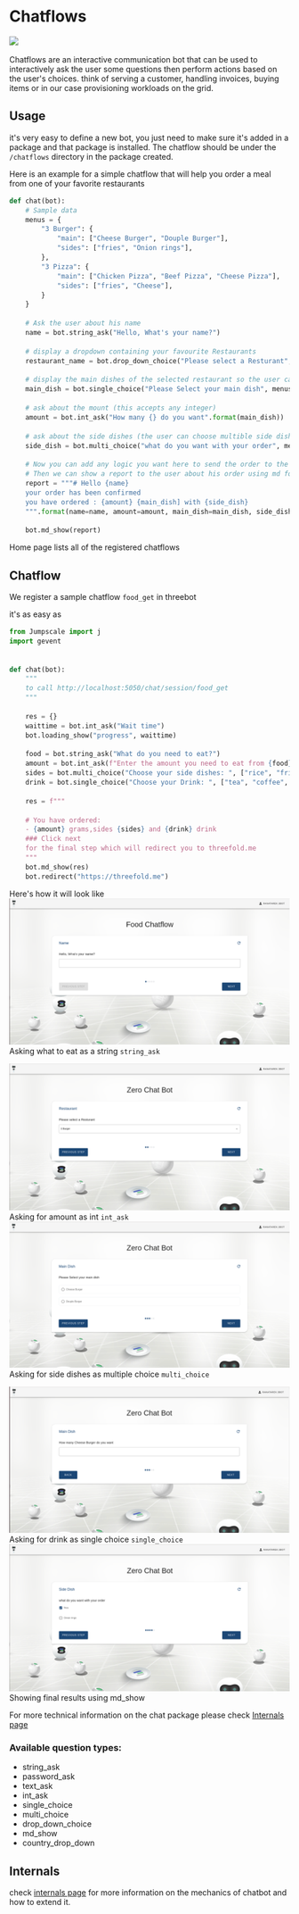 # Chatflows

![](./img/chathome.png)

Chatflows are an interactive communication bot that can be used to interactively ask the user some questions then perform actions based on the user's choices. think of serving a customer, handling invoices, buying items or in our case provisioning workloads on the grid.

## Usage

it's very easy to define a new bot, you just need to make sure it's added in a package and that package is installed. The chatflow should be under the `/chatflows` directory in the package created.

Here is an example for a simple chatflow that will help you order a meal from one of your favorite restaurants

```python
def chat(bot):
    # Sample data
    menus = {
        "3 Burger": {
            "main": ["Cheese Burger", "Douple Burger"],
            "sides": ["fries", "Onion rings"],
        },
        "3 Pizza": {
            "main": ["Chicken Pizza", "Beef Pizza", "Cheese Pizza"],
            "sides": ["fries", "Cheese"],
        }
    }

    # Ask the user about his name
    name = bot.string_ask("Hello, What's your name?")

    # display a dropdown containing your favourite Restaurants
    restaurant_name = bot.drop_down_choice("Please select a Resturant", menus.keys())

    # display the main dishes of the selected restaurant so the user can choose only one dish
    main_dish = bot.single_choice("Please Select your main dish", menus[restaurant_name]["main"])

    # ask about the mount (this accepts any integer)
    amount = bot.int_ask("How many {} do you want".format(main_dish))

    # ask about the side dishes (the user can choose multible side dishes)
    side_dish = bot.multi_choice("what do you want with your order", menus[restaurant_name]["sides"])

    # Now you can add any logic you want here to send the order to the restaurant
    # Then we can show a report to the user about his order using md format
    report = """# Hello {name}
    your order has been confirmed
    you have ordered : {amount} {main_dish] with {side_dish}
    """.format(name=name, amount=amount, main_dish=main_dish, side_dish=side_dish)

    bot.md_show(report)
```

Home page lists all of the registered chatflows

## Chatflow

We register a sample chatflow `food_get` in threebot

it's as easy as 


```python
from Jumpscale import j
import gevent


def chat(bot):
    """
    to call http://localhost:5050/chat/session/food_get
    """

    res = {}
    waittime = bot.int_ask("Wait time")
    bot.loading_show("progress", waittime)

    food = bot.string_ask("What do you need to eat?")
    amount = bot.int_ask(f"Enter the amount you need to eat from {food} in grams")
    sides = bot.multi_choice("Choose your side dishes: ", ["rice", "fries", "saute", "mashed potato"])
    drink = bot.single_choice("Choose your Drink: ", ["tea", "coffee", "lemon"])

    res = f"""

    # You have ordered:
    - {amount} grams,sides {sides} and {drink} drink
    ### Click next
    for the final step which will redirect you to threefold.me
    """
    bot.md_show(res)
    bot.redirect("https://threefold.me")

```
Here's how it will look like 
![Chat Flow1](./img/chat1.png)
Asking what to eat as a string `string_ask`

![Chat Flow2](./img/chat2.png)
Asking for amount as int `int_ask`
![Chat Flow3](./img/chat3.png)
Asking for side dishes as multiple choice `multi_choice`

![Chat Flow4](./img/chat4.png)
Asking for drink as single choice `single_choice`
![Chat Flow5](./img/chat5.png)
Showing final results using md_show

For more technical information on the chat package please check [Internals page](internals_chat.md)


### Available question types:

- string_ask
- password_ask
- text_ask
- int_ask
- single_choice
- multi_choice
- drop_down_choice
- md_show
- country_drop_down

## Internals

check [internals page](internals.md) for more information on the mechanics of chatbot and how to extend it.
